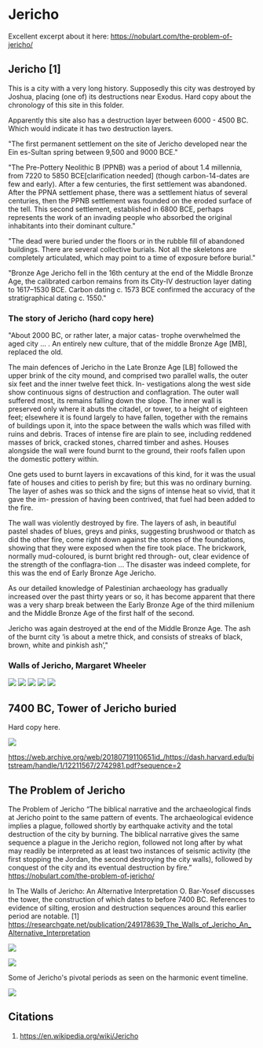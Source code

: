 # Jericho

Excellent excerpt about it here: https://nobulart.com/the-problem-of-jericho/

## Jericho [1]

This is a city with a very long history. Supposedly this city was destroyed by Joshua, placing (one of) its destructions near Exodus. Hard copy about the chronology of this site in this folder.

Apparently this site also has a destruction layer between 6000 - 4500 BC. Which would indicate it has two destruction layers.

"The first permanent settlement on the site of Jericho developed near the Ein es-Sultan spring between 9,500 and 9000 BCE."

"The Pre-Pottery Neolithic B (PPNB) was a period of about 1.4 millennia, from 7220 to 5850 BCE[clarification needed] (though carbon-14-dates are few and early). After a few centuries, the first settlement was abandoned. After the PPNA settlement phase, there was a settlement hiatus of several centuries, then the PPNB settlement was founded on the eroded surface of the tell. This second settlement, established in 6800 BCE, perhaps represents the work of an invading people who absorbed the original inhabitants into their dominant culture."

"The dead were buried under the floors or in the rubble fill of abandoned buildings. There are several collective burials. Not all the skeletons are completely articulated, which may point to a time of exposure before burial."

"Bronze Age Jericho fell in the 16th century at the end of the Middle Bronze Age, the calibrated carbon remains from its City-IV destruction layer dating to 1617–1530 BCE. Carbon dating c. 1573 BCE confirmed the accuracy of the stratigraphical dating c. 1550."

### The story of Jericho (hard copy here)

"About 2000 BC, or rather later, a major catas- trophe overwhelmed the aged city … . An entirely new culture, that of the middle Bronze Age [MB], replaced the old.

The main defences of Jericho in the Late Bronze Age [LB] followed the upper brink of the city mound, and comprised two parallel walls, the outer six feet and the inner twelve feet thick. In- vestigations along the west side show continuous signs of destruction and conflagration. The outer wall suffered most, its remains falling down the slope. The inner wall is preserved only where it abuts the citadel, or tower, to a height of eighteen feet; elsewhere it is found largely to have fallen, together with the remains of buildings upon it, into the space between the walls which was filled with ruins and debris. Traces of intense fire are plain to see, including reddened masses of brick, cracked stones, charred timber and ashes. Houses alongside the wall were found burnt to the ground, their roofs fallen upon the domestic pottery within.

One gets used to burnt layers in excavations of this kind, for it was the usual fate of houses and cities to perish by fire; but this was no ordinary burning. The layer of ashes was so thick and the signs of intense heat so vivid, that it gave the im- pression of having been contrived, that fuel had been added to the fire.

The wall was violently destroyed by fire. The layers of ash, in beautiful pastel shades of blues, greys and pinks, suggesting brushwood or thatch as did the other fire, come right down against the stones of the foundations, showing that they were exposed when the fire took place. The brickwork, normally mud-coloured, is burnt bright red through- out, clear evidence of the strength of the conflagra-tion ... The disaster was indeed complete, for this was the end of Early Bronze Age Jericho.

As our detailed knowledge of Palestinian archaeology has gradually increased over the past thirty years or so, it has become apparent that there was a very sharp break between the Early Bronze Age of the third millenium and the Middle Bronze Age of the first half of the second.

Jericho was again destroyed at the end of the Middle Bronze Age. The ash of the burnt city ‘is about a metre thick, and consists of streaks of black, brown, white and pinkish ash’,"

### Walls of Jericho, Margaret Wheeler

![](img/walls-jericho1.jpg)
![](img/walls-jericho2.jpg)
![](img/walls-jericho3.jpg)
![](img/walls-jericho4.jpg)
![](img/walls-jericho5.jpg)

## 7400 BC, Tower of Jericho buried

Hard copy here.

![](img/jericho-tower.jpg)

https://web.archive.org/web/20180719110651id_/https://dash.harvard.edu/bitstream/handle/1/12211567/2742981.pdf?sequence=2

## The Problem of Jericho

The Problem of Jericho
“The biblical narrative and the archaeological finds at Jericho point to the same pattern of events. The archaeological evidence implies a plague, followed shortly by earthquake activity and the total destruction of the city by burning. The biblical narrative gives the same sequence a plague in the Jericho region, followed not long after by what may readily be interpreted as at least two instances of seismic activity (the first stopping the Jordan, the second destroying the city walls), followed by conquest of the city and its eventual destruction by fire.”
https://nobulart.com/the-problem-of-jericho/

In The Walls of Jericho: An Alternative Interpretation O. Bar-Yosef discusses the tower, the construction of which dates to before 7400 BC. References to evidence of silting, erosion and destruction sequences around this earlier period are notable.
[1] https://researchgate.net/publication/249178639_The_Walls_of_Jericho_An_Alternative_Interpretation

![](img/photo_5924@12-11-2024_23-51-59.jpg)

![](img/photo_5925@12-11-2024_23-51-59.jpg)

Some of Jericho's pivotal periods as seen on the harmonic event timeline.

![](img/photo_5926@12-11-2024_23-53-38.jpg)

## Citations

1. https://en.wikipedia.org/wiki/Jericho